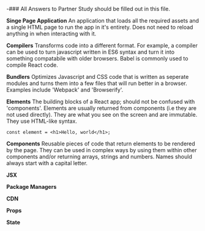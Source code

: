 -### All Answers to Partner Study should be filled out in this file.		


**Singe Page Application**
An application that loads all the required assets and a single HTML page to run the app in it's entirety. Does not need to reload anything in when interacting with it.

**Compilers**
Transforms code into a different format. For example, a compiler can be used to turn javascript written in ES6 syntax and turn it into something compatabile with older browsers. Babel is commonly used to compile React code.

**Bundlers**
Optimizes Javascript and CSS code that is written as seperate modules and turns them into a few files that will run better in a browser. Examples include 'Webpack' and 'Browserify'.

**Elements**
The building blocks of a React app; should not be confused with 'components'. Elements are usually returned from components (i.e they are not used directly). They are what you see on the screen and are immutable. They use HTML-like syntax.

```const element = <h1>Hello, world</h1>;```

**Components**
Reusable pieces of code that return elements to be rendered by the page. They can be used in complex ways by using them within other components and/or returning arrays, strings and numbers. Names should always start with a capital letter.

**JSX**


**Package Managers**

**CDN**

**Props**

**State**

